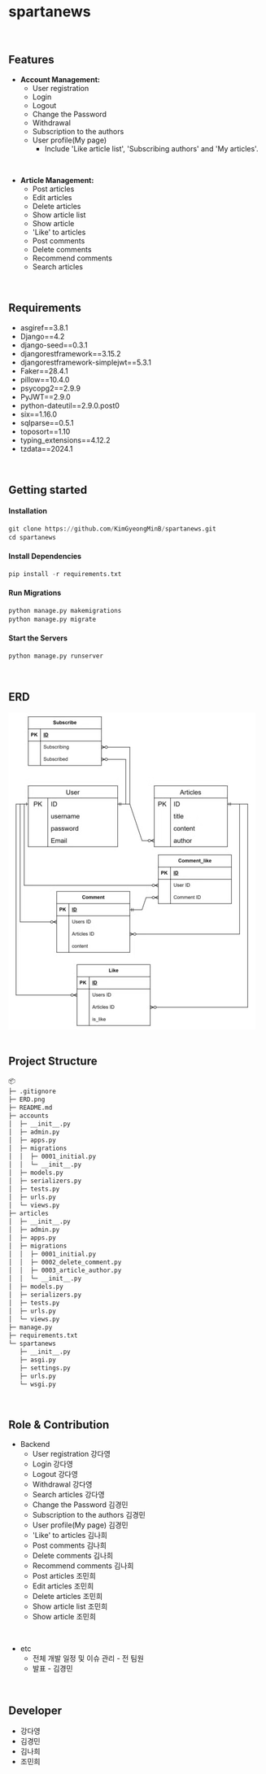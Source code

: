 # spartanews

&nbsp;

## Features
- **Account Management:**
  - User registration
  - Login
  - Logout
  - Change the Password
  - Withdrawal
  - Subscription to the authors
  - User profile(My page)
     - Include 'Like article list', 'Subscribing authors' and 'My articles'.
  
&nbsp;

- **Article Management:**
  - Post articles
  - Edit articles
  - Delete articles
  - Show article list
  - Show article
  - 'Like' to articles
  - Post comments
  - Delete comments
  - Recommend comments
  - Search articles

&nbsp;

## Requirements
- asgiref==3.8.1
- Django==4.2
- django-seed==0.3.1
- djangorestframework==3.15.2
- djangorestframework-simplejwt==5.3.1
- Faker==28.4.1
- pillow==10.4.0
- psycopg2==2.9.9
- PyJWT==2.9.0
- python-dateutil==2.9.0.post0
- six==1.16.0
- sqlparse==0.5.1
- toposort==1.10
- typing_extensions==4.12.2
- tzdata==2024.1


&nbsp;

## Getting started
#### Installation

```python
git clone https://github.com/KimGyeongMinB/spartanews.git
cd spartanews
```


#### Install Dependencies
```python
pip install -r requirements.txt
```

#### Run Migrations

```python
python manage.py makemigrations
python manage.py migrate
```


#### Start the Servers
```python
python manage.py runserver
```
&nbsp;
&nbsp;
&nbsp;
&nbsp;

## ERD
![ERD](/ERD.png)
&nbsp;
&nbsp;
&nbsp;
&nbsp;

## Project Structure

```
📦 
├─ .gitignore
├─ ERD.png
├─ README.md
├─ accounts
│  ├─ __init__.py
│  ├─ admin.py
│  ├─ apps.py
│  ├─ migrations
│  │  ├─ 0001_initial.py
│  │  └─ __init__.py
│  ├─ models.py
│  ├─ serializers.py
│  ├─ tests.py
│  ├─ urls.py
│  └─ views.py
├─ articles
│  ├─ __init__.py
│  ├─ admin.py
│  ├─ apps.py
│  ├─ migrations
│  │  ├─ 0001_initial.py
│  │  ├─ 0002_delete_comment.py
│  │  ├─ 0003_article_author.py
│  │  └─ __init__.py
│  ├─ models.py
│  ├─ serializers.py
│  ├─ tests.py
│  ├─ urls.py
│  └─ views.py
├─ manage.py
├─ requirements.txt
└─ spartanews
   ├─ __init__.py
   ├─ asgi.py
   ├─ settings.py
   ├─ urls.py
   └─ wsgi.py
```


&nbsp;
&nbsp;
&nbsp;

## Role & Contribution
* Backend
  - User registration 강다영
  - Login 강다영
  - Logout 강다영
  - Withdrawal 강다영
  - Search articles 강다영
  - Change the Password 김경민
  - Subscription to the authors 김경민
  - User profile(My page) 김경민
  - 'Like' to articles 김나희
  - Post comments 김나희
  - Delete comments 김나희
  - Recommend comments 김나희
  - Post articles 조민희
  - Edit articles 조민희
  - Delete articles 조민희
  - Show article list 조민희
  - Show article 조민희

&nbsp;
* etc
  + 전체 개발 일정 및 이슈 관리 - 전 팀원
  + 발표 - 김경민

&nbsp;

## Developer
- 강다영
- 김경민
- 김나희
- 조민희
